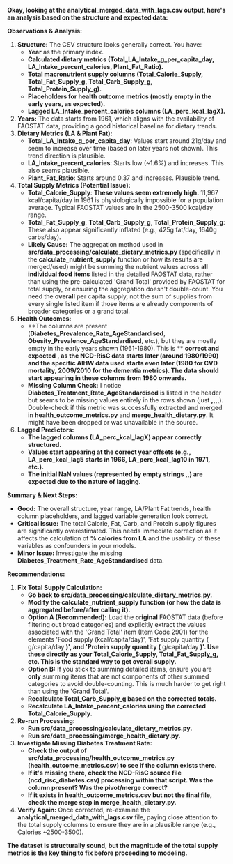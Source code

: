 
**Okay, looking at the **analytical_merged_data_with_lags.csv** output, here's an analysis based on the structure and expected data:**

**Observations & Analysis:**

1. **Structure:** The CSV structure looks generally correct. You have:
   * **Year** as the primary index.
   * **Calculated dietary metrics (**Total_LA_Intake_g_per_capita_day**, **LA_Intake_percent_calories**, **Plant_Fat_Ratio**).**
   * **Total macronutrient supply columns (**Total_Calorie_Supply**, **Total_Fat_Supply_g**, **Total_Carb_Supply_g**, **Total_Protein_Supply_g**).**
   * **Placeholders for health outcome metrics (mostly empty in the early years, as expected).**
   * **Lagged **LA_Intake_percent_calories** columns (**LA_perc_kcal_lagX**).**
2. **Years:** The data starts from 1961, which aligns with the availability of FAOSTAT data, providing a good historical baseline for dietary trends.
3. **Dietary Metrics (LA & Plant Fat):**
   * **Total_LA_Intake_g_per_capita_day**: Values start around 21g/day and seem to increase over time (based on later years not shown). This trend direction is plausible.
   * **LA_Intake_percent_calories**: Starts low (~1.6%) and increases. This also seems plausible.
   * **Plant_Fat_Ratio**: Starts around 0.37 and increases. Plausible trend.
4. **Total Supply Metrics (Potential Issue):**
   * **Total_Calorie_Supply**: **These values seem extremely high.** 11,967 kcal/capita/day in 1961 is physiologically impossible for a population average. Typical FAOSTAT values are in the 2500-3500 kcal/day range.
   * **Total_Fat_Supply_g**, **Total_Carb_Supply_g**, **Total_Protein_Supply_g**: These also appear significantly inflated (e.g., 425g fat/day, 1640g carbs/day).
   * **Likely Cause:** The aggregation method used in **src/data_processing/calculate_dietary_metrics.py** (specifically in the **calculate_nutrient_supply** function or how its results are merged/used) might be summing the nutrient values across **all individual food items** listed in the detailed FAOSTAT data, rather than using the pre-calculated 'Grand Total' provided by FAOSTAT for total supply, or ensuring the aggregation doesn't double-count. You need the **overall** per capita supply, not the sum of supplies from every single listed item if those items are already components of broader categories or a grand total.
5. **Health Outcomes:**
   * **The columns are present (**Diabetes_Prevalence_Rate_AgeStandardised**, **Obesity_Prevalence_AgeStandardised**, etc.), but they are mostly empty in the early years shown (1961-1980). This is ** **correct and expected** **, as the NCD-RisC data starts later (around 1980/1990) and the specific AIHW data used starts even later (1980 for CVD mortality, 2009/2010 for the dementia metrics). The data should start appearing in these columns from 1980 onwards.**
   * **Missing Column Check:** I notice **Diabetes_Treatment_Rate_AgeStandardised** is listed in the header but seems to be missing values entirely in the rows shown (just **,,,,**). Double-check if this metric was successfully extracted and merged in **health_outcome_metrics.py** and **merge_health_dietary.py**. It might have been dropped or was unavailable in the source.
6. **Lagged Predictors:**
   * **The lagged columns (**LA_perc_kcal_lagX**) appear correctly structured.**
   * **Values start appearing at the correct year offsets (e.g., **LA_perc_kcal_lag5** starts in 1966, **LA_perc_kcal_lag10** in 1971, etc.).**
   * **The initial **NaN** values (represented by empty strings **,,**) are expected due to the nature of lagging.**

**Summary & Next Steps:**

* **Good:** The overall structure, year range, LA/Plant Fat trends, health column placeholders, and lagged variable generation look correct.
* **Critical Issue:** The total Calorie, Fat, Carb, and Protein supply figures are significantly overestimated. This needs immediate correction as it affects the calculation of **% calories from LA** and the usability of these variables as confounders in your models.
* **Minor Issue:** Investigate the missing **Diabetes_Treatment_Rate_AgeStandardised** data.

**Recommendations:**

1. **Fix Total Supply Calculation:**
   * **Go back to **src/data_processing/calculate_dietary_metrics.py**.**
   * **Modify the **calculate_nutrient_supply** function (or how the data is aggregated before/after calling it).**
   * **Option A (Recommended):** Load the **original** FAOSTAT data (before filtering out broad categories) and explicitly extract the values associated with the 'Grand Total' item (Item Code 2901) for the elements 'Food supply (kcal/capita/day)', 'Fat supply quantity ( g/capita/day **)', and 'Protein supply quantity (** g/capita/day **)'. Use these **directly** as your **Total_Calorie_Supply**, **Total_Fat_Supply_g**, etc. This is the standard way to get overall supply.**
   * **Option B:** If you stick to summing detailed items, ensure you are **only** summing items that are not components of other summed categories to avoid double-counting. This is much harder to get right than using the 'Grand Total'.
   * **Recalculate **Total_Carb_Supply_g** based on the corrected totals.**
   * **Recalculate **LA_Intake_percent_calories** using the corrected **Total_Calorie_Supply**.**
2. **Re-run Processing:**
   * **Run **src/data_processing/calculate_dietary_metrics.py**.**
   * **Run **src/data_processing/merge_health_dietary.py**.**
3. **Investigate Missing Diabetes Treatment Rate:**
   * **Check the output of **src/data_processing/health_outcome_metrics.py** (**health_outcome_metrics.csv**) to see if the column exists there.**
   * **If it's missing there, check the NCD-RisC source file (**ncd_risc_diabetes.csv**) processing within that script. Was the column present? Was the pivot/merge correct?**
   * **If it exists in **health_outcome_metrics.csv** but not the final file, check the merge step in **merge_health_dietary.py**.**
4. **Verify Again:** Once corrected, re-examine the **analytical_merged_data_with_lags.csv** file, paying close attention to the total supply columns to ensure they are in a plausible range (e.g., Calories ~2500-3500).

**The dataset is structurally sound, but the magnitude of the total supply metrics is the key thing to fix before proceeding to modeling.**
